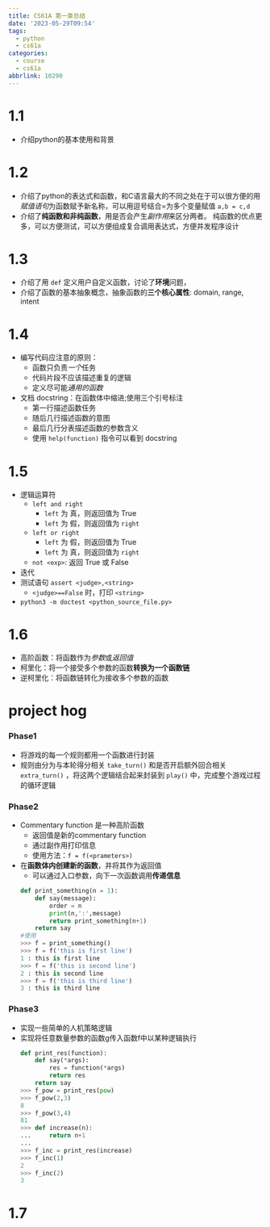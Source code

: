 ```yaml
---
title: CS61A 第一章总结
date: '2023-05-29T09:54'
tags:
  - python
  - cs61a
categories:
  - course
  - cs61a
abbrlink: 10290
---
```


# 1.1

- 介绍python的基本使用和背景

# 1.2 

- 介绍了python的表达式和函数，和C语言最大的不同之处在于可以很方便的用*赋值语句*为函数赋予新名称，可以用逗号结合=为多个变量赋值 `a,b = c,d` 
- 介绍了**纯函数和非纯函数**，用是否会产生*副作用*来区分两者。
纯函数的优点更多，可以方便测试，可以方便组成复合调用表达式，方便并发程序设计

# 1.3

- 介绍了用 `def` 定义用户自定义函数，讨论了**环境**问题，
- 介绍了函数的基本抽象概念，抽象函数的**三个核心属性**: domain, range, intent

# 1.4

- 编写代码应注意的原则：
	- 函数只负责*一个*任务
	- 代码片段不应该描述重复的逻辑
	- 定义尽可能*通用的函数*
- 文档 docstring：在函数体中缩进;使用三个引号标注
	- 第一行描述函数任务
	- 随后几行描述函数的意图
	- 最后几行分表描述函数的参数含义
	- 使用 `help(function)` 指令可以看到 docstring

# 1.5

- 逻辑运算符
	- `left and right` 
		- `left` 为 真，则返回值为 True
		- `left` 为 假，则返回值为 `right`
	- `left or right`
		- `left` 为 假，则返回值为 True
		- `left` 为 真，则返回值为 `right`
	- `not <exp>`: 返回 True 或 False
- 迭代
- 测试语句 `assert <judge>,<string>`
	- `<judge>==False` 时，打印 `<string>`
- `python3 -m doctest <python_source_file.py>`

# 1.6

- 高阶函数：将函数作为*参数*或*返回值*
- 柯里化：将一个接受多个参数的函数**转换为一个函数链**
- 逆柯里化：将函数链转化为接收多个参数的函数

# project hog

### Phase1 

- 将游戏的每一个规则都用一个函数进行封装
- 规则由分为与本轮得分相关 `take_turn()` 和是否开启额外回合相关 `extra_turn()` ，将这两个逻辑结合起来封装到 `play()` 中，完成整个游戏过程的循环逻辑

### Phase2

- Commentary function 是一种高阶函数
	- 返回值是新的commentary function
	- 通过副作用打印信息
	- 使用方法：`f = f(<prameters>)`
- 在**函数体内创建新的函数**，并将其作为返回值
	- 可以通过入口参数，向下一次函数调用**传递信息**
	```python
	def print_something(n = 1):
		def say(message):
			order = n
			print(n,':',message)
			return print_something(n+1)
		return say
	#使用
	>>> f = print_something()
    >>> f = f('this is first line')
	1 : this is first line
    >>> f = f('this is second line')
	2 : this is second line
    >>> f = f('this is third line')
	3 : this is third line
	```

### Phase3

- 实现一些简单的人机策略逻辑
- 实现将任意数量参数的函数g传入函数f中以某种逻辑执行
	```python
	def print_res(function):
		def say(*args):
			res = function(*args)
			return res
		return say
    >>> f_pow = print_res(pow)
    >>> f_pow(2,3)
	8
    >>> f_pow(3,4)
	81
    >>> def increase(n):
	...     return n+1
	... 
    >>> f_inc = print_res(increase)
    >>> f_inc(1)
	2
    >>> f_inc(2)
	3
	```

# 1.7
